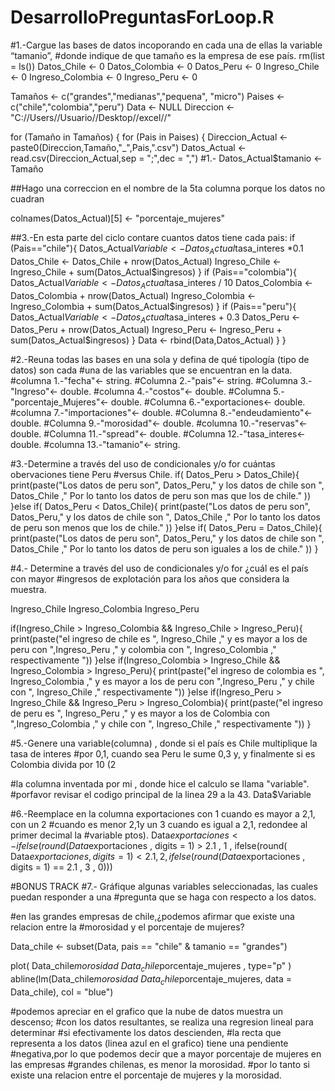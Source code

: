 # DesarrolloPreguntasForLoop.R
#1.-Cargue las bases de datos incoporando en cada una de ellas la variable “tamanio”,
#donde indique de que tamaño es la empresa de ese país.
rm(list = ls())
Datos_Chile <- 0
  Datos_Colombia <- 0
Datos_Peru <- 0
Ingreso_Chile <- 0 
Ingreso_Colombia <- 0
Ingreso_Peru <- 0

Tamaños <- c("grandes","medianas","pequena", "micro")
Paises <- c("chile","colombia","peru")
Data <- NULL
Direccion <- "C://Users//Usuario//Desktop//excel//"

for (Tamaño in Tamaños) {
  for (Pais in Paises) {
 Direccion_Actual <- paste0(Direccion,Tamaño,"_",Pais,".csv")
 Datos_Actual <- read.csv(Direccion_Actual,sep = ";",dec = ",")
 #1.-
 Datos_Actual$tamanio <- Tamaño
 
 ##Hago una correccion en el nombre de la 5ta columna porque los datos no cuadran
 
 colnames(Datos_Actual)[5] <- "porcentaje_mujeres"

 ##3.-En esta parte del ciclo contare cuantos datos tiene cada pais:
 if (Pais=="chile"){ 
   Datos_Actual$Variable <- Datos_Actual$tasa_interes *0.1
   Datos_Chile <- Datos_Chile + nrow(Datos_Actual)
   Ingreso_Chile <- Ingreso_Chile + sum(Datos_Actual$ingresos)
 }
 if (Pais=="colombia"){ 
   Datos_Actual$Variable <- Datos_Actual$tasa_interes / 10
   Datos_Colombia <- Datos_Colombia + nrow(Datos_Actual)
   Ingreso_Colombia <- Ingreso_Colombia +  sum(Datos_Actual$ingresos)
 }
 if (Pais=="peru"){ 
   Datos_Actual$Variable <- Datos_Actual$tasa_interes + 0.3
   Datos_Peru <- Datos_Peru + nrow(Datos_Actual)
   Ingreso_Peru <- Ingreso_Peru + sum(Datos_Actual$ingresos)
 }
 Data <- rbind(Data,Datos_Actual)
  }
}

#2.-Reuna todas las bases en una sola y defina de qué tipología (tipo de datos) son cada
#una de las variables que se encuentran en la data.
#columna 1.-"fecha"<- string.
#Columna 2.-"pais"<- string.
#Columna 3.-"Ingreso"<- double.
#columna 4.-"costos"<- double.
#Columna 5.-"porcentaje_Mujeres"<- double.
#Columna 6.-"exportaciones<- double.
#columna 7.-"importaciones"<- double.
#Columna 8.-"endeudamiento"<- double.
#Columna 9.-"morosidad"<- double.
#columna 10.-"reservas"<- double.
#Columna 11.-"spread"<- double.
#Columna 12.-"tasa_interes<- double.
#columna 13.-"tamanio"<- string.


#3.-Determine a través del uso de condicionales y/o for cuántas obervaciones tiene Peru
#versus Chile.
if( Datos_Peru > Datos_Chile){
  print(paste("Los datos de peru son", Datos_Peru," y los datos de chile son ", Datos_Chile
              ," Por lo tanto los datos de peru son mas que los de chile." )) 
}else
if( Datos_Peru < Datos_Chile){
  print(paste("Los datos de peru son", Datos_Peru," y los datos de chile son ", Datos_Chile
              ," Por lo tanto los datos de peru son menos que los de chile." )) 
}else
if( Datos_Peru = Datos_Chile){
  print(paste("Los datos de peru son", Datos_Peru," y los datos de chile son ", Datos_Chile
              ," Por lo tanto los datos de peru son iguales a los de chile." )) 
}


#4.- Determine a través del uso de condicionales y/o for ¿cuál es el país con mayor
#ingresos de explotación para los años que considera la muestra.

Ingreso_Chile
Ingreso_Colombia
Ingreso_Peru

if(Ingreso_Chile > Ingreso_Colombia && Ingreso_Chile > Ingreso_Peru){
  print(paste("el ingreso de chile es ", Ingreso_Chile ," y es mayor a los de peru con 
              ",Ingreso_Peru ," y colombia con ", Ingreso_Colombia ," respectivamente "))
}else
if(Ingreso_Colombia > Ingreso_Chile && Ingreso_Colombia > Ingreso_Peru){
  print(paste("el ingreso de colombia es ", Ingreso_Colombia ," y es mayor a los de peru con 
              ",Ingreso_Peru ," y chile con ", Ingreso_Chile ," respectivamente "))
}else
if(Ingreso_Peru > Ingreso_Chile && Ingreso_Peru > Ingreso_Colombia){
  print(paste("el ingreso de peru es ", Ingreso_Peru ," y es mayor a los de Colombia con 
              ",Ingreso_Colombia ," y chile con ", Ingreso_Chile ," respectivamente "))
}


#5.-Genere una variable(columna) , donde si el país es Chile multiplique la tasa de interes
#por 0,1, cuando sea Peru le sume 0,3 y, y finalmente si es Colombia divida por 10 (2

#la columna inventada por mi , donde hice el calculo se llama "variable".
#porfavor revisar el codigo principal de la linea 29 a la 43.
Data$Variable



#6.-Reemplace en la columna exportaciones con 1 cuando es mayor a 2,1, con un 2
#cuando es menor 2,1y un 3 cuando es igual a 2,1, redondee al primer decimal la
#variable                                                                                   ptos).
Data$exportaciones <- ifelse( round( Data$exportaciones , digits = 1) > 2.1 , 1 , 
                      ifelse(round( Data$exportaciones , digits = 1) < 2.1 , 2 , 
                      ifelse(round( Data$exportaciones , digits = 1) == 2.1 , 3 , 0))) 

#BONUS TRACK
#7.- Gráfique algunas variables seleccionadas, las cuales puedan responder a una
#pregunta que se haga con respecto a los datos.

#en las grandes empresas de chile,¿podemos afirmar que existe una relacion entre la 
#morosidad y el porcentaje de mujeres? 

Data_chile <- subset(Data, pais == "chile" & tamanio == "grandes")

plot( Data_chile$morosidad ~ Data_chile$porcentaje_mujeres , type="p" )
abline(lm(Data_chile$morosidad ~ Data_chile$porcentaje_mujeres, data = Data_chile), col = "blue")

#podemos apreciar en el grafico que la nube de datos muestra un descenso;
#con los datos resultantes, se realiza una regresion lineal para determinar
#si efectivamente los datos descienden,
#la recta  que representa a los datos (linea azul en el grafico) tiene una pendiente
#negativa,por lo que podemos decir que a mayor porcentaje de mujeres en las empresas
#grandes chilenas, es menor la morosidad.
#por lo tanto si existe una relacion entre el porcentaje de mujeres y la morosidad.

